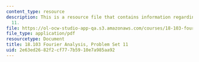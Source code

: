 ```yaml
---
content_type: resource
description: This is a resource file that contains information regarding problem set
  11.
file: https://ol-ocw-studio-app-qa.s3.amazonaws.com/courses/18-103-fourier-analysis-fall-2013/2e63ed2682f2cf777b5910e7a985aa92_MIT18_103F13_pset11.pdf
file_type: application/pdf
resourcetype: Document
title: 18.103 Fourier Analysis, Problem Set 11
uid: 2e63ed26-82f2-cf77-7b59-10e7a985aa92
---
```

